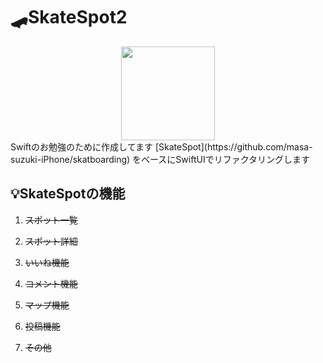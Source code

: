# 🛹SkateSpot2

<div align="center">
<img src="https://user-images.githubusercontent.com/71866173/112087903-30059f80-8bd2-11eb-86c4-577a2b3f9b43.png" width="150px" height="150px">
</div>
Swiftのお勉強のために作成してます
[SkateSpot](https://github.com/masa-suzuki-iPhone/skatboarding) をベースにSwiftUIでリファクタリングします


## 💡SkateSpotの機能

1. ~~スポット一覧~~

2. ~~スポット詳細~~

3. ~~いいね機能~~

4. ~~コメント機能~~

5. ~~マップ機能~~

6. ~~投稿機能~~

7. ~~その他~~
